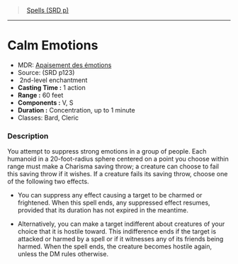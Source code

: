 ﻿---
!SpellVO
Level: 2
Type: enchantment
CastingTime: 1 action
Range: 60 feet
Components: V, S
Duration: Concentration, up to 1 minute
Classes: Bard, Cleric
Id: spells_vo.md#calm-emotions
ParentLink: spells_vo.md#spells-srd-p
Name: Calm Emotions
ParentName: Spells (SRD p)
NameLevel: 1
AltName: '[Apaisement des émotions](hd_spells_apaisement_des_emotions.md)'
Source: (SRD p123)
---
> [Spells (SRD p)](srd_spells.md)

---

# Calm Emotions

- MDR: [Apaisement des émotions](hd_spells_apaisement_des_emotions.md)
- Source: (SRD p123)
-  2nd-level enchantment
- **Casting Time :** 1 action
- **Range :** 60 feet
- **Components :** V, S
- **Duration :** Concentration, up to 1 minute
- Classes: Bard, Cleric

### Description

You attempt to suppress strong emotions in a group of people. Each humanoid in a 20-foot-radius sphere centered on a point you choose within range must make a Charisma saving throw; a creature can choose to fail this saving throw if it wishes. If a creature fails its saving throw, choose one of the following two effects.

* You can suppress any effect causing a target to be charmed or frightened. When this spell ends, any suppressed effect resumes, provided that its duration has not expired in the meantime.

* Alternatively, you can make a target indifferent about creatures of your choice that it is hostile toward. This indifference ends if the target is attacked or harmed by a spell or if it witnesses any of its friends being harmed. When the spell ends, the creature becomes hostile again, unless the DM rules otherwise.

